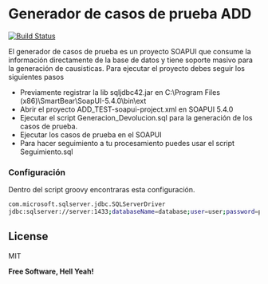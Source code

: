 # Generador de casos de prueba ADD



[![Build Status](https://travis-ci.org/joemccann/dillinger.svg?branch=master)](https://travis-ci.org/joemccann/dillinger)

El generador de casos de prueba es un proyecto SOAPUI que consume la información directamente de la base de datos y tiene soporte masivo para la generación de causisticas. 
 Para ejecutar el proyecto debes seguir los siguientes pasos

  - Previamente registrar la lib sqljdbc42.jar en C:\Program Files (x86)\SmartBear\SoapUI-5.4.0\bin\ext
  - Abrir el proyecto ADD_TEST-soapui-project.xml en SOAPUI 5.4.0
  - Ejecutar el script Generacion_Devolucion.sql para la generación de los casos de prueba.
  - Ejecutar los casos de prueba en el SOAPUI
  - Para hacer seguimiento a tu procesamiento puedes usar el script Seguimiento.sql

### Configuración

Dentro del script groovy encontraras esta configuración.

```sh
com.microsoft.sqlserver.jdbc.SQLServerDriver
jdbc:sqlserver://server:1433;databaseName=database;user=user;password=pass
```










License
----

MIT


**Free Software, Hell Yeah!**

[//]: # (These are reference links used in the body of this note and get stripped out when the markdown processor does its job. There is no need to format nicely because it shouldn't be seen. Thanks SO - http://stackoverflow.com/questions/4823468/store-comments-in-markdown-syntax)


   [dill]: <https://github.com/joemccann/dillinger>
   [git-repo-url]: <https://github.com/joemccann/dillinger.git>
   [john gruber]: <http://daringfireball.net>
   [df1]: <http://daringfireball.net/projects/markdown/>
   [markdown-it]: <https://github.com/markdown-it/markdown-it>
   [Ace Editor]: <http://ace.ajax.org>
   [node.js]: <http://nodejs.org>
   [Twitter Bootstrap]: <http://twitter.github.com/bootstrap/>
   [jQuery]: <http://jquery.com>
   [@tjholowaychuk]: <http://twitter.com/tjholowaychuk>
   [express]: <http://expressjs.com>
   [AngularJS]: <http://angularjs.org>
   [Gulp]: <http://gulpjs.com>

   [PlDb]: <https://github.com/joemccann/dillinger/tree/master/plugins/dropbox/README.md>
   [PlGh]: <https://github.com/joemccann/dillinger/tree/master/plugins/github/README.md>
   [PlGd]: <https://github.com/joemccann/dillinger/tree/master/plugins/googledrive/README.md>
   [PlOd]: <https://github.com/joemccann/dillinger/tree/master/plugins/onedrive/README.md>
   [PlMe]: <https://github.com/joemccann/dillinger/tree/master/plugins/medium/README.md>
   [PlGa]: <https://github.com/RahulHP/dillinger/blob/master/plugins/googleanalytics/README.md>
